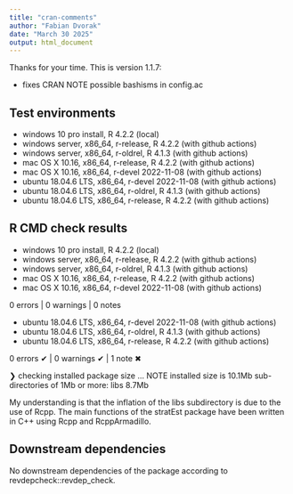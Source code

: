 ```yaml
---
title: "cran-comments"
author: "Fabian Dvorak"
date: "March 30 2025"
output: html_document
---
```


Thanks for your time. This is version 1.1.7:

* fixes CRAN NOTE possible bashisms in config.ac

## Test environments
* windows 10 pro install, R 4.2.2                (local)
* windows server, x86_64, r-release, R 4.2.2     (with github actions)
* windows server, x86_64, r-oldrel, R 4.1.3      (with github actions)
* mac OS X	10.16, x86_64, r-release, R 4.2.2    (with github actions)
* mac OS X	10.16, x86_64, r-devel 2022-11-08    (with github actions)
* ubuntu 18.04.6 LTS, x86_64, r-devel 2022-11-08 (with github actions)
* ubuntu 18.04.6 LTS, x86_64, r-oldrel, R 4.1.3  (with github actions)
* ubuntu 18.04.6 LTS, x86_64, r-release, R 4.2.2 (with github actions)

## R CMD check results
* windows 10 pro install, R 4.2.2                (local)
* windows server, x86_64, r-release, R 4.2.2     (with github actions)
* windows server, x86_64, r-oldrel, R 4.1.3      (with github actions)
* mac OS X	10.16, x86_64, r-release, R 4.2.2    (with github actions)
* mac OS X	10.16, x86_64, r-devel 2022-11-08    (with github actions)

0 errors | 0 warnings | 0 notes

* ubuntu 18.04.6 LTS, x86_64, r-devel 2022-11-08 (with github actions)
* ubuntu 18.04.6 LTS, x86_64, r-oldrel, R 4.1.3  (with github actions)
* ubuntu 18.04.6 LTS, x86_64, r-release, R 4.2.2 (with github actions)

0 errors ✔ | 0 warnings ✔ | 1 note ✖

❯ checking installed package size ... NOTE
    installed size is 10.1Mb
    sub-directories of 1Mb or more:
      libs   8.7Mb

My understanding is that the inflation of the libs subdirectory is due to the use of Rcpp. The main functions of the stratEst package have been written in C++ using Rcpp and RcppArmadillo.


## Downstream dependencies
No downstream dependencies of the package according to revdepcheck::revdep_check.



